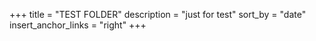 +++
title = "TEST FOLDER"
description = "just for test"
sort_by = "date"
insert_anchor_links = "right"
+++
